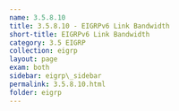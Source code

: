 ```yaml
---
name: 3.5.8.10
title: 3.5.8.10 - EIGRPv6 Link Bandwidth
short-title: EIGRPv6 Link Bandwidth
category: 3.5 EIGRP
collection: eigrp
layout: page
exam: both
sidebar: eigrp\_sidebar
permalink: 3.5.8.10.html
folder: eigrp
---
```

